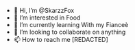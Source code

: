 - 👋 Hi, I’m @SkarzzFox
- 👀 I’m interested in Food
- 🌱 I’m currently learning With my Fianceè
- 💞️ I’m looking to collaborate on anything
- 📫 How to reach me [REDACTED]

<!---
SkarzzFox/SkarzzFox is a ✨ special ✨ repository because its `README.md` (this file) appears on your GitHub profile.
You can click the Preview link to take a look at your changes.
--->
